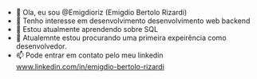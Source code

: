 - 👋 Ola, eu sou @Emigdioriz (Emigdio Bertolo Rizardi)
- 👀 Tenho interesse em desenvolvimento desenvolvimento web backend
- 🌱 Estou atualmente aprendendo sobre SQL
- 💞️ Atualemnte estou procurando uma primeira expeirência como desenvolvedor.
- 📫 Pode entrar em contato pelo meu linkedin www.linkedin.com/in/emigdio-bertolo-rizardi

